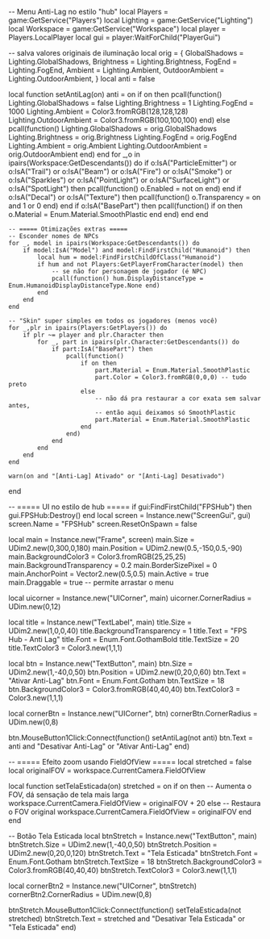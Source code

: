 -- Menu Anti-Lag no estilo "hub"
local Players = game:GetService("Players")
local Lighting = game:GetService("Lighting")
local Workspace = game:GetService("Workspace")
local player = Players.LocalPlayer
local gui = player:WaitForChild("PlayerGui")

-- salva valores originais de iluminação
local orig = {
    GlobalShadows = Lighting.GlobalShadows,
    Brightness = Lighting.Brightness,
    FogEnd = Lighting.FogEnd,
    Ambient = Lighting.Ambient,
    OutdoorAmbient = Lighting.OutdoorAmbient,
}
local anti = false

local function setAntiLag(on)
    anti = on
    if on then
        pcall(function()
            Lighting.GlobalShadows = false
            Lighting.Brightness = 1
            Lighting.FogEnd = 1000
            Lighting.Ambient = Color3.fromRGB(128,128,128)
            Lighting.OutdoorAmbient = Color3.fromRGB(100,100,100)
        end)
    else
        pcall(function()
            Lighting.GlobalShadows = orig.GlobalShadows
            Lighting.Brightness = orig.Brightness
            Lighting.FogEnd = orig.FogEnd
            Lighting.Ambient = orig.Ambient
            Lighting.OutdoorAmbient = orig.OutdoorAmbient
        end)
    end
    for _,o in ipairs(Workspace:GetDescendants()) do
        if o:IsA("ParticleEmitter") or o:IsA("Trail") or o:IsA("Beam")
        or o:IsA("Fire") or o:IsA("Smoke") or o:IsA("Sparkles")
        or o:IsA("PointLight") or o:IsA("SurfaceLight") or o:IsA("SpotLight") then
            pcall(function() o.Enabled = not on end)
        end
        if o:IsA("Decal") or o:IsA("Texture") then
            pcall(function() o.Transparency = on and 1 or 0 end)
        end
        if o:IsA("BasePart") then
            pcall(function() if on then o.Material = Enum.Material.SmoothPlastic end end)
        end
    end

    -- ===== Otimizações extras =====
    -- Esconder nomes de NPCs
    for _, model in ipairs(Workspace:GetDescendants()) do
        if model:IsA("Model") and model:FindFirstChild("Humanoid") then
            local hum = model:FindFirstChildOfClass("Humanoid")
            if hum and not Players:GetPlayerFromCharacter(model) then
                -- se não for personagem de jogador (é NPC)
                pcall(function() hum.DisplayDistanceType = Enum.HumanoidDisplayDistanceType.None end)
            end
        end
    end

    -- "Skin" super simples em todos os jogadores (menos você)
    for _,plr in ipairs(Players:GetPlayers()) do
        if plr ~= player and plr.Character then
            for _, part in ipairs(plr.Character:GetDescendants()) do
                if part:IsA("BasePart") then
                    pcall(function()
                        if on then
                            part.Material = Enum.Material.SmoothPlastic
                            part.Color = Color3.fromRGB(0,0,0) -- tudo preto
                        else
                            -- não dá pra restaurar a cor exata sem salvar antes,
                            -- então aqui deixamos só SmoothPlastic
                            part.Material = Enum.Material.SmoothPlastic
                        end
                    end)
                end
            end
        end
    end

    warn(on and "[Anti-Lag] Ativado" or "[Anti-Lag] Desativado")
end

-- ===== UI no estilo de hub =====
if gui:FindFirstChild("FPSHub") then gui.FPSHub:Destroy() end
local screen = Instance.new("ScreenGui", gui)
screen.Name = "FPSHub"
screen.ResetOnSpawn = false

local main = Instance.new("Frame", screen)
main.Size = UDim2.new(0,300,0,180)
main.Position = UDim2.new(0.5,-150,0.5,-90)
main.BackgroundColor3 = Color3.fromRGB(25,25,25)
main.BackgroundTransparency = 0.2
main.BorderSizePixel = 0
main.AnchorPoint = Vector2.new(0.5,0.5)
main.Active = true
main.Draggable = true    -- permite arrastar o menu

local uicorner = Instance.new("UICorner", main)
uicorner.CornerRadius = UDim.new(0,12)

local title = Instance.new("TextLabel", main)
title.Size = UDim2.new(1,0,0,40)
title.BackgroundTransparency = 1
title.Text = "FPS Hub - Anti Lag"
title.Font = Enum.Font.GothamBold
title.TextSize = 20
title.TextColor3 = Color3.new(1,1,1)

local btn = Instance.new("TextButton", main)
btn.Size = UDim2.new(1,-40,0,50)
btn.Position = UDim2.new(0,20,0,60)
btn.Text = "Ativar Anti-Lag"
btn.Font = Enum.Font.Gotham
btn.TextSize = 18
btn.BackgroundColor3 = Color3.fromRGB(40,40,40)
btn.TextColor3 = Color3.new(1,1,1)

local cornerBtn = Instance.new("UICorner", btn)
cornerBtn.CornerRadius = UDim.new(0,8)

btn.MouseButton1Click:Connect(function()
    setAntiLag(not anti)
    btn.Text = anti and "Desativar Anti-Lag" or "Ativar Anti-Lag"
end)

-- ===== Efeito zoom usando FieldOfView =====
local stretched = false
local originalFOV = workspace.CurrentCamera.FieldOfView

local function setTelaEsticada(on)
    stretched = on
    if on then
        -- Aumenta o FOV, dá sensação de tela mais larga
        workspace.CurrentCamera.FieldOfView = originalFOV + 20
    else
        -- Restaura o FOV original
        workspace.CurrentCamera.FieldOfView = originalFOV
    end
end

-- Botão Tela Esticada
local btnStretch = Instance.new("TextButton", main)
btnStretch.Size = UDim2.new(1,-40,0,50)
btnStretch.Position = UDim2.new(0,20,0,120)
btnStretch.Text = "Tela Esticada"
btnStretch.Font = Enum.Font.Gotham
btnStretch.TextSize = 18
btnStretch.BackgroundColor3 = Color3.fromRGB(40,40,40)
btnStretch.TextColor3 = Color3.new(1,1,1)

local cornerBtn2 = Instance.new("UICorner", btnStretch)
cornerBtn2.CornerRadius = UDim.new(0,8)

btnStretch.MouseButton1Click:Connect(function()
    setTelaEsticada(not stretched)
    btnStretch.Text = stretched and "Desativar Tela Esticada" or "Tela Esticada"
end)
